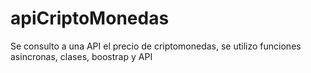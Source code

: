 # apiCriptoMonedas
Se consulto a una API el precio de criptomonedas, se utilizo funciones asincronas, clases, boostrap y API
